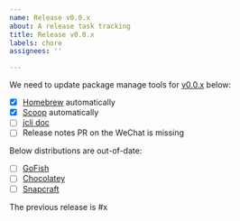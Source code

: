 ```yaml
---
name: Release v0.0.x
about: A release task tracking
title: Release v0.0.x
labels: chore
assignees: ''

---
```


We need to update package manage tools for [v0.0.x](https://github.com/jenkins-zh/jenkins-cli/releases/tag/v0.0.x) below:

- [x] [Homebrew](https://github.com/jenkins-zh/homebrew-jcli) automatically
- [x] [Scoop](https://github.com/ScoopInstaller/Main/) automatically
- [ ] [jcli doc](https://github.com/jenkins-zh/jenkins-cli-doc)
- [ ] Release notes PR on the WeChat is missing

Below distributions are out-of-date:

- [ ] [GoFish](https://github.com/fishworks/fish-food)
- [ ] [Chocolatey](https://chocolatey.org/packages/jcli)
- [ ] [Snapcraft](https://snapcraft.io/jcli)

The previous release is #x
